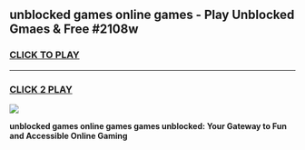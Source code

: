 
## unblocked games online games - Play Unblocked Gmaes & Free #2108w
<h3>
<a href="https://news.freeplayer.one?title=unblocked_games_online_games&ref=26F">CLICK TO PLAY</a></h3>
<hr>

<h3>
<a href="https://news.freeplayer.one?title=unblocked_games_online_games&ref=26F">CLICK 2 PLAY</a>
  
</h3>

<a href="https://news.freeplayer.one?title=unblocked_games_online_games&ref=26F/"><img src="https://clearcache.store/games.png"></a>


**unblocked games online games games unblocked: Your Gateway to Fun and Accessible Online Gaming**
